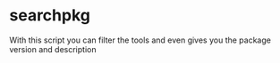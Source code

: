 searchpkg
=========

With this script you can filter the tools and even gives you the package version and description
